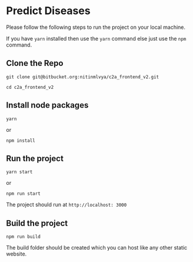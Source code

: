 # Predict Diseases #

Please follow the following steps to run the project on your local machine.

If you have `yarn` installed then use the `yarn` command else just use the `npm` command.

## Clone the Repo ##
`git clone git@bitbucket.org:nitinmlvya/c2a_frontend_v2.git`

`cd c2a_frontend_v2`

## Install node packages ##

`yarn`

or

`npm install`

## Run the project ##

`yarn start`

or

`npm run start`


The project should run at `http://localhost: 3000`

## Build the project ##

`npm run build`


The build folder should be created which you can host like any other static website.
